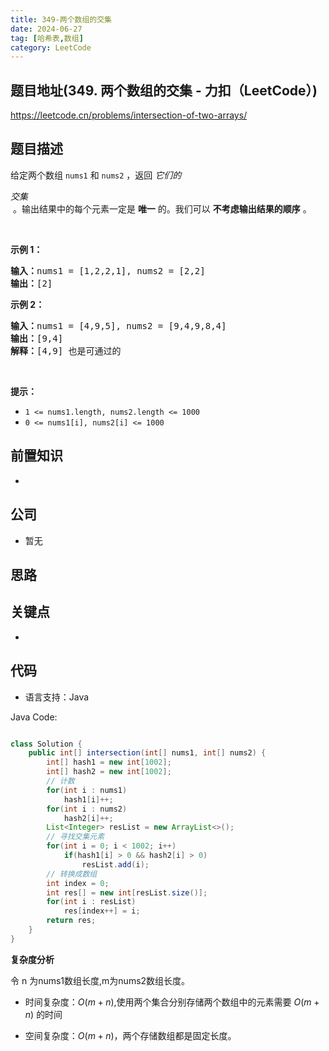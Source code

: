 ```yaml
---
title: 349-两个数组的交集
date: 2024-06-27
tag: [哈希表,数组]
category: LeetCode
---
```




## 题目地址(349. 两个数组的交集 - 力扣（LeetCode）)

https://leetcode.cn/problems/intersection-of-two-arrays/

## 题目描述

<p>给定两个数组&nbsp;<code>nums1</code>&nbsp;和&nbsp;<code>nums2</code> ，返回 <em>它们的 <span data-keyword="array-intersection" class=" cursor-pointer relative text-dark-blue-s text-sm"><div class="popover-wrapper inline-block" data-headlessui-state=""><div><div aria-expanded="false" data-headlessui-state="" id="headlessui-popover-button-:ru:"><div>交集</div></div><div style="position: fixed; z-index: 40; inset: 0px auto auto 0px; transform: translate(329px, 183px);"></div></div></div></span></em>&nbsp;。输出结果中的每个元素一定是 <strong>唯一</strong> 的。我们可以 <strong>不考虑输出结果的顺序</strong> 。</p>

<p>&nbsp;</p>

<p><strong>示例 1：</strong></p>

<pre><strong>输入：</strong>nums1 = [1,2,2,1], nums2 = [2,2]
<strong>输出：</strong>[2]
</pre>

<p><strong>示例 2：</strong></p>

<pre><strong>输入：</strong>nums1 = [4,9,5], nums2 = [9,4,9,8,4]
<strong>输出：</strong>[9,4]
<strong>解释：</strong>[4,9] 也是可通过的
</pre>

<p>&nbsp;</p>

<p><strong>提示：</strong></p>

<ul>
	<li><code>1 &lt;= nums1.length, nums2.length &lt;= 1000</code></li>
	<li><code>0 &lt;= nums1[i], nums2[i] &lt;= 1000</code></li>
</ul>


## 前置知识

-

## 公司

- 暂无

## 思路

## 关键点

-

## 代码

- 语言支持：Java

Java Code:

```java

class Solution {
    public int[] intersection(int[] nums1, int[] nums2) {
        int[] hash1 = new int[1002];
        int[] hash2 = new int[1002];
        // 计数
        for(int i : nums1)
            hash1[i]++;
        for(int i : nums2)
            hash2[i]++;
        List<Integer> resList = new ArrayList<>();
        // 寻找交集元素
        for(int i = 0; i < 1002; i++)
            if(hash1[i] > 0 && hash2[i] > 0)
                resList.add(i);
        // 转换成数组
        int index = 0;
        int res[] = new int[resList.size()];
        for(int i : resList)
            res[index++] = i;
        return res;
    }
}

```


**复杂度分析**

令 n 为nums1数组长度,m为nums2数组长度。

- 时间复杂度：$O(m+n)$,使用两个集合分别存储两个数组中的元素需要 $O(m+n)$ 的时间

- 空间复杂度：$O(m+n)$，两个存储数组都是固定长度。


